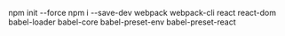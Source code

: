 npm init --force
npm i --save-dev webpack webpack-cli react react-dom babel-loader babel-core babel-preset-env babel-preset-react 